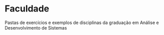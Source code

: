 # Faculdade
 Pastas de exercícios e exemplos de disciplinas da graduação em Análise e Desenvolvimento de Sistemas
 
